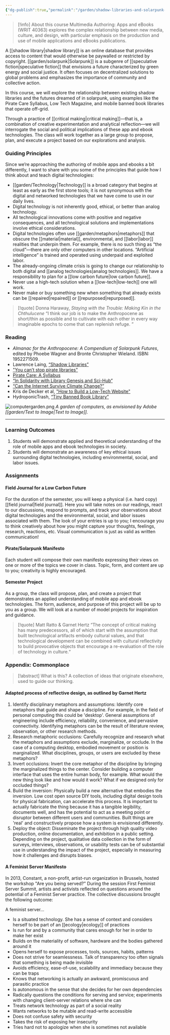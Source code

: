 ```yaml
---
{"dg-publish":true,"permalink":"/garden/shadow-libraries-and-solarpunk-futures/","tags":["🌳woody","📓Course"],"noteIcon":"3","created":"2024-04-07T19:11:17.000-05:00","updated":"2024-04-12T12:58:11.000-05:00"}
---
```


> [!info] About this course
> Multimedia Authoring: Apps and eBooks (WRIT 40363) explores the complex relationship between new media, culture, and design, with particular emphasis on the production and use of mobile applications and eBooks publications.

A [[shadow library\|shadow library]] is an online database that provides access to content that would otherwise be paywalled or restricted by copyright. [[garden/solarpunk\|Solarpunk]] is a subgenre of [[speculative fiction\|speculative fiction]] that envisions a future characterized by green energy and social justice. It often focuses on decentralized solutions to global problems and emphasizes the importance of community and collective action.

In this course, we will explore the relationship between existing shadow libraries and the futures dreamed of in solarpunk, using examples like the Pirate Care Syllabus, Low Tech Magazine, and mobile banned book libraries that operate off-grid.

Through a practice of [[critical making\|critical making]]—that is, a combination of creative experimentation and analytical reflection—we will interrogate the social and political implications of these app and ebook technologies. The class will work together as a large group to propose, plan, and execute a project based on our explorations and analysis.

### Guiding Principles
Since we’re approaching the authoring of mobile apps and ebooks a bit differently, I want to share with you some of the principles that guide how I think about and teach digital technologies:

- [[garden/Technology\|Technology]] is a broad category that begins at least as early as the first stone tools; it is not synonymous with the digital and networked technologies that we have come to use in our daily lives.
- Digital technology is not inherently good, ethical, or better than analog technology.
- All technological innovations come with positive and negative consequences, and all technological solutions and implementations involve ethical considerations.
- Digital technologies often use [[garden/metaphors\|metaphors]] that obscure the [[material\|material]], environmental, and [[labor\|labor]] realities that underpin them. For example, there is no such thing as “the cloud”—there are only other computers in other locations. “Artificial intelligence” is trained and operated using underpaid and exploited labor.
- The already-ongoing climate crisis is going to change our relationship to both digital and [[analog technologies\|analog technologies]]. We have a responsibility to plan for a [[low carbon future\|low carbon future]].
- Never use a high-tech solution when a [[low-tech\|low-tech]] one will work.
- Never make or buy something new when something that already exists can be [[repaired\|repaired]] or [[repurposed\|repurposed]].

> [!quote] Donna Haraway, *Staying with the Trouble: Making Kin in the Chthulucene*
> “I think our job is to make the Anthropocene as short/thin as possible and to cultivate with each other in every way imaginable epochs to come that can replenish refuge. ”

### Reading
- *Almanac for the Anthropocene: A Compendium of Solarpunk Futures*, edited by Phoebe Wagner and Bronte Christopher Wieland. ISBN: 1952271509.
- Lawrence Laing, [“Shadow Libraries”](https://www.e-flux.com/journal/shadow-libraries/)
- ["You can’t stop pirate libraries"](https://reason.com/2022/07/24/you-cant-stop-pirate-libraries/)
- [Pirate Care: A Syllabus](https://syllabus.pirate.care/)
- [“In Solidarity with Library Genesis and Sci-Hub”](http://custodians.online/)
- [“Can the Internet Survive Climate Change?”](https://newrepublic.com/article/155993/can-internet-survive-climate-change)
- Kris de Decker et al, ["How to Build a Low-Tech Website"](https://solar.lowtechmagazine.com/2018/09/how-to-build-a-low-tech-website/)
- HydroponicTrash, [“Tiny Banned Book Library”](https://anarchosolarpunk.substack.com/p/bannedbooklibrary)

![computergarden.png](/img/user/garden/computergarden.png)
*A garden of computers, as envisioned by Adobe [[garden/Text to Image\|Text to Image]].*
<hr>

### Learning Outcomes
1. Students will demonstrate applied and theoretical understanding of the role of mobile apps and ebook technologies in society.  
2. Students will demonstrate an awareness of key ethical issues surrounding digital technologies, including environmental, social, and labor issues.

### Assignments
#### Field Journal for a Low Carbon Future
For the duration of the semester, you will keep a physical (i.e. hard copy) [[field journal\|field journal]]. Here you will take notes on our readings, react to our discussions, respond to prompts, and track your observations about digital technologies and the environmental, social, and labor issues associated with them. The look of your entries is up to you; I encourage you to think creatively about how you might capture your thoughts, feelings, research, reactions, etc. Visual communication is just as valid as written communication!

#### Pirate/Solarpunk Manifesto
Each student will compose their own manifesto expressing their views on one or more of the topics we cover in class. Topic, form, and content are up to you; creativity is highly encouraged.

#### Semester Project
As a group, the class will propose, plan, and create a project that demonstrates an applied understanding of mobile app and ebook technologies. The form, audience, and purpose of this project will be up to you as a group. We will look at a number of model projects for inspiration and guidance.

> [!quote] Matt Ratto & Garnet Hertz
> “The concept of critical making has many predecessors, all of which start with the assumption that built technological artifacts embody cultural values, and that technological development can be combined with cultural reflectivity to build provocative objects that encourage a re-evaluation of the role of technology in culture.“
### Appendix: Commonplace

> [!abstract] What is this?
> A collection of ideas that originate elsewhere, used to guide our thinking.
#### Adapted process of reflective design, as outlined by Garnet Hertz
1. Identify disciplinary metaphors and assumptions: Identify core metaphors that guide and shape a discipline. For example, in the field of personal computing this could be 'desktop'. General assumptions of engineering include efficiency, reliability, convenience, and pervasive connectivity. Identifying metaphors can be the result of literature review, observation, or other research methods.
2. Research metaphoric occlusions: Carefully recognize and research what the metaphors and assumptions exclude, marginalize, or occlude. In the case of a computing desktop, embodied movement or position is marginalized. What disciplines, groups, or users are excluded by these metaphors?
3. Invert occlusions: Invert the core metaphor of the discipline by bringing the marginalized things to the center. Consider building a computer interface that uses the entire human body, for example. What would the new thing look like and how would it work? What if we designed only for occluded things?
4. Build the inversion: Physically build a new alternative that embodies the inversion. Low cost open source DIY tools, including digital design tools for physical fabrication, can accelerate this process. It is important to actually fabricate the thing because it has a tangible legibility, documents well, and has the potential to act as a meeting point or disruptor between different users and communities. Built things are 'real' and constructively propose how a system is envisioned differently.
5. Deploy the object: Disseminate the project through high quality video production, online documentation, and exhibition in a public setting. Depending on the project, qualitative data collection in the form of surveys, interviews, observations, or usability tests can be of substantial use in understanding the impact of the project, especially in measuring how it challenges and disrupts biases.

#### A Feminist Server Manifesto
In 2013, Constant, a non-profit, artist-run organization in Brussels, hosted the workshop "Are you being served?" During the session First Feminist Server Summit, artists and activists reflected on questions around the potential of a Feminist Server practice. The collective discussions brought the following outcome:

A feminist server...  
- Is a situated technology. She has a sense of context and considers herself to be part of an [[ecology\|ecology]] of practices  
- Is run for and by a community that cares enough for her in order to make her exist  
- Builds on the materiality of software, hardware and the bodies gathered around it  
- Opens herself to expose processes, tools, sources, habits, patterns  
- Does not strive for seamlessness. Talk of transparency too often signals that something is being made invisible  
- Avoids efficiency, ease-of-use, scalability and immediacy because they can be traps  
- Knows that networking is actually an awkward, promiscuous and parasitic practice  
- Is autonomous in the sense that she decides for her own dependencies  
- Radically questions the conditions for serving and service; experiments with changing client-server relations where she can
- Treats network technology as part of a social reality  
- Wants networks to be mutable and read-write accessible
- Does not confuse safety with security
- Takes the risk of exposing her insecurity
- Tries hard not to apologize when she is sometimes not available